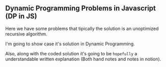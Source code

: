 ## Dynamic Programming Problems in Javascript (DP in JS)

Here we have some problems that tipically the solution is an unoptimized recursive algorithm.

I'm going to show case it's solution in Dynamic Programming.

Also, along with the coded solution it's going to be `hopefully` a understandable written explanation (Both hand notes and notes in notion).
